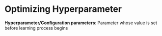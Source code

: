 # Optimizing Hyperparameter
**Hyperparameter/Configuration parameters**: Parameter whose value is set before learning process begins

